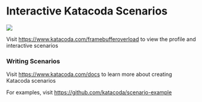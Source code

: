 # Interactive Katacoda Scenarios

[![](http://shields.katacoda.com/katacoda/framebufferoverload/count.svg)](https://www.katacoda.com/framebufferoverload "Get your profile on Katacoda.com")

Visit https://www.katacoda.com/framebufferoverload to view the profile and interactive scenarios

### Writing Scenarios
Visit https://www.katacoda.com/docs to learn more about creating Katacoda scenarios

For examples, visit https://github.com/katacoda/scenario-example
